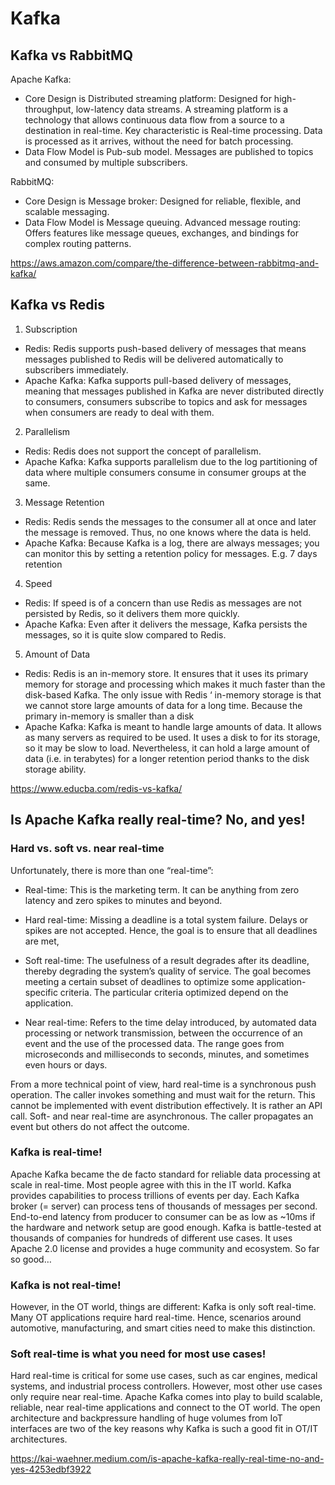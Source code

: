 # Kafka

## Kafka vs RabbitMQ

Apache Kafka:

- Core Design is Distributed streaming platform: Designed for high-throughput, low-latency data streams. A streaming platform is a technology that allows continuous data flow from a source to a destination in real-time. Key characteristic is Real-time processing. Data is processed as it arrives, without the need for batch processing.
- Data Flow Model is Pub-sub model. Messages are published to topics and consumed by multiple subscribers.

RabbitMQ:

- Core Design is Message broker: Designed for reliable, flexible, and scalable messaging.   
- Data Flow Model is Message queuing. Advanced message routing: Offers features like message queues, exchanges, and bindings for complex routing patterns.   

https://aws.amazon.com/compare/the-difference-between-rabbitmq-and-kafka/  

## Kafka vs Redis

1. Subscription
* Redis: Redis supports push-based delivery of messages that means messages published to Redis will be delivered automatically to subscribers immediately.
* Apache Kafka: Kafka supports pull-based delivery of messages, meaning that messages published in Kafka are never distributed directly to consumers, consumers subscribe to topics and ask for messages when consumers are ready to deal with them.

2. Parallelism
* Redis: Redis does not support the concept of parallelism.
* Apache Kafka: Kafka supports parallelism due to the log partitioning of data where multiple consumers consume in consumer groups at the same.

3. Message Retention
* Redis: Redis sends the messages to the consumer all at once and later the message is removed. Thus, no one knows where the data is held.
* Apache Kafka: Because Kafka is a log, there are always messages; you can monitor this by setting a retention policy for messages. E.g. 7 days retention

4. Speed
* Redis: If speed is of a concern than use Redis as messages are not persisted by Redis, so it delivers them more quickly.
* Apache Kafka: Even after it delivers the message, Kafka persists the messages, so it is quite slow compared to Redis.

5. Amount of Data
* Redis: Redis is an in-memory store. It ensures that it uses its primary memory for storage and processing which makes it much faster than the disk-based Kafka. The only issue with Redis ‘ in-memory storage is that we cannot store large amounts of data for a long time. Because the primary in-memory is smaller than a disk
* Apache Kafka: Kafka is meant to handle large amounts of data. It allows as many servers as required to be used. It uses a disk to for its storage, so it may be slow to load. Nevertheless, it can hold a large amount of data (i.e. in terabytes) for a longer retention period thanks to the disk storage ability.

https://www.educba.com/redis-vs-kafka/

## Is Apache Kafka really real-time? No, and yes!

### Hard vs. soft vs. near real-time

Unfortunately, there is more than one “real-time”:

- Real-time: This is the marketing term. It can be anything from zero latency and zero spikes to minutes and beyond.

- Hard real-time: Missing a deadline is a total system failure. Delays or spikes are not accepted. Hence, the goal is to ensure that all deadlines are met,

- Soft real-time: The usefulness of a result degrades after its deadline, thereby degrading the system’s quality of service. The goal becomes meeting a certain subset of deadlines to optimize some application-specific criteria. The particular criteria optimized depend on the application.

- Near real-time: Refers to the time delay introduced, by automated data processing or network transmission, between the occurrence of an event and the use of the processed data. The range goes from microseconds and milliseconds to seconds, minutes, and sometimes even hours or days.

From a more technical point of view, hard real-time is a synchronous push operation. The caller invokes something and must wait for the return. This cannot be implemented with event distribution effectively. It is rather an API call. Soft- and near real-time are asynchronous. The caller propagates an event but others do not affect the outcome.

### Kafka is real-time!

Apache Kafka became the de facto standard for reliable data processing at scale in real-time. Most people agree with this in the IT world. Kafka provides capabilities to process trillions of events per day. Each Kafka broker (= server) can process tens of thousands of messages per second. End-to-end latency from producer to consumer can be as low as ~10ms if the hardware and network setup are good enough. Kafka is battle-tested at thousands of companies for hundreds of different use cases. It uses Apache 2.0 license and provides a huge community and ecosystem. So far so good…

### Kafka is not real-time!
However, in the OT world, things are different: Kafka is only soft real-time. Many OT applications require hard real-time. Hence, scenarios around automotive, manufacturing, and smart cities need to make this distinction. 

### Soft real-time is what you need for most use cases!

Hard real-time is critical for some use cases, such as car engines, medical systems, and industrial process controllers. However, most other use cases only require near real-time. Apache Kafka comes into play to build scalable, reliable, near real-time applications and connect to the OT world. The open architecture and backpressure handling of huge volumes from IoT interfaces are two of the key reasons why Kafka is such a good fit in OT/IT architectures.

https://kai-waehner.medium.com/is-apache-kafka-really-real-time-no-and-yes-4253edbf3922  

